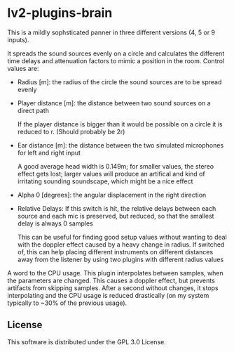 # lv2-plugins-brain

This is a mildly sophsticated panner in three different versions (4, 5 or 9 inputs).

It spreads the sound sources evenly on a circle and calculates the different time delays and attenuation factors to mimic a position in the room.
Control values are:
+ Radius [m]: the radius of the circle the sound sources are to be spread evenly
+ Player distance [m]: the distance between two sound sources on a direct path

   If the player distance is bigger than it would be possible on a circle it is reduced to r. (Should probably be 2r)
   
+ Ear distance [m]: the distance between the two simulated microphones for left and right input

   A good average head width is 0.149m; for smaller values, the stereo effect gets lost; larger values will produce an artifical and kind of irritating sounding soundscape, which might be a nice effect
  
+ Alpha 0 [degrees]: the angular displacement in the right direction
+ Relative Delays: If this switch is hit, the relative delays between each source and each mic is preserved, but reduced, so that the smallest delay is always 0 samples

   This can be useful for finding good setup values without wanting to deal with the doppler effect caused by a heavy change in radius.
   If switched of, this can help placing different instruments on different distances away from the listener by using two plugins with different radius values

A word to the CPU usage. This plugin interpolates between samples, when the parameters are changed. This causes a doppler effect, but prevents artifacts from skipping samples. After a second without changes, it stops interpolating and the CPU usage is reduced drastically (on my system typically to ~30% of the previous usage).

## License

This software is distributed under the GPL 3.0 License.
